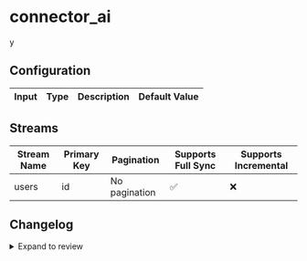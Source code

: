 # connector_ai
y

## Configuration

| Input | Type | Description | Default Value |
|-------|------|-------------|---------------|

## Streams
| Stream Name | Primary Key | Pagination | Supports Full Sync | Supports Incremental |
|-------------|-------------|------------|---------------------|----------------------|
| users | id | No pagination | ✅ |  ❌  |

## Changelog

<details>
  <summary>Expand to review</summary>

| Version          | Date              | Pull Request | Subject        |
|------------------|-------------------|--------------|----------------|
| 0.0.1 | 2025-02-11 | | Initial release by [@jayeshtt01](https://github.com/jayeshtt01) via Connector Builder |

</details>
